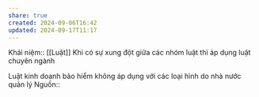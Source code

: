 ```yaml
---
share: true
created: 2024-09-06T16:42
updated: 2024-09-17T11:17
---
```

Khái niệm:: [[Luật]]
Khi có sự xung đột giữa các nhóm luật thì áp dụng luật chuyên ngành

Luật kinh doanh bảo hiểm không áp dụng với các loại hình do nhà nước quản lý
Nguồn:: 
